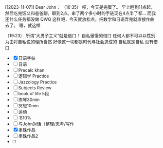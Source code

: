 [[2023-11-07]]
Dear John：
  （16:35）
    哎，今天是完蛋了。
    早上睡到11点起，然后吃完饭又和爸爸聊，聊到2点。串了两个多小时的手链现在4点半了都...
    而我还什么任务都没做
    QWQ
    这样吧，今天就放松点，把数学和日语弄完就直接作曲去了。
    嗯，就这样



   （19:23）
   所谓“大男子主义”就是借口！
   自私傲慢的借口
   任何人都不可以以性别为由将自私说的理所当然
   好像这一切都是时代与社会造成的
   自私就是自私
   没有借口







 - [x] 日语字帖
- [ ] 日语
- [ ] Precalc khan
- [ ] 逻辑学 Practice
- [ ] Jazzology Practice
- [ ]  Subjects Review
- [ ] book of life 5段
- [ ] 练琴30min
- [ ] 冥想10min
- [ ] 运动
- [ ] 书10%
- [ ]  与John对话（整理/思考/写作
- [x] 串珠作品
- [ ] 串珠作品2
- [ ] 